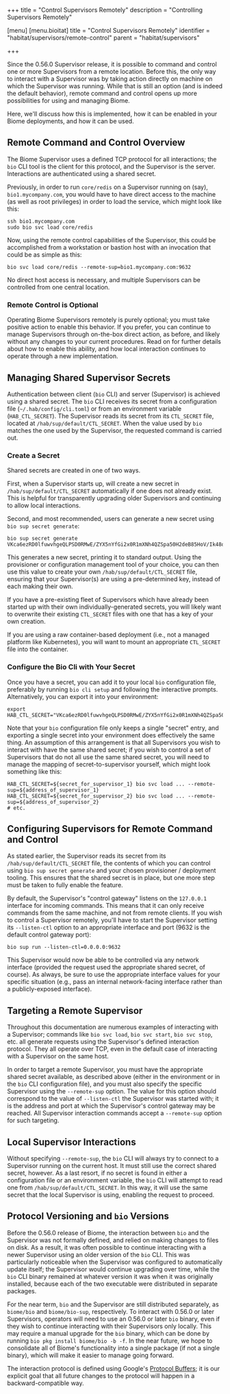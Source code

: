 +++
title = "Control Supervisors Remotely"
description = "Controlling Supervisors Remotely"

[menu]
  [menu.bioitat]
    title = "Control Supervisors Remotely"
    identifier = "habitat/supervisors/remote-control"
    parent = "habitat/supervisors"

+++

Since the 0.56.0 Supervisor release, it is possible to command and control one or more Supervisors from a remote location. Before this, the only way to interact with a Supervisor was by taking action directly on machine on which the Supervisor was running. While that is still an option (and is indeed the default behavior), remote command and control opens up more possibilities for using and managing Biome.

Here, we'll discuss how this is implemented, how it can be enabled in your Biome deployments, and how it can be used.

## Remote Command and Control Overview

The Biome Supervisor uses a defined TCP protocol for all interactions; the `bio` CLI tool is the client for this protocol, and the Supervisor is the server. Interactions are authenticated using a shared secret.

Previously, in order to run `core/redis` on a Supervisor running on (say), `bio1.mycompany.com`, you would have to have direct access to the machine (as well as root privileges) in order to load the service, which might look like this:

```
ssh bio1.mycompany.com
sudo bio svc load core/redis
```

Now, using the remote control capabilities of the Supervisor, this could be accomplished from a workstation or bastion host with an invocation that could be as simple as this:

```
bio svc load core/redis --remote-sup=bio1.mycompany.com:9632
```

No direct host access is necessary, and multiple Supervisors can be controlled from one central location.

### Remote Control is Optional

Operating Biome Supervisors remotely is purely optional; you must take positive action to enable this behavior. If you prefer, you can continue to manage Supervisors through on-the-box direct action, as before, and likely without any changes to your current procedures. Read on for further details about how to enable this ability, and how local interaction continues to operate through a new implementation.

## Managing Shared Supervisor Secrets

Authentication between client (`bio` CLI) and server (Supervisor) is achieved using a shared secret. The `bio` CLI receives its secret from a configuration file (`~/.hab/config/cli.toml`) or from an environment variable (`HAB_CTL_SECRET`). The Supervisor reads its secret from its `CTL_SECRET` file, located at `/hab/sup/default/CTL_SECRET`. When the value used by `bio` matches the one used by the Supervisor, the requested command is carried out.

### Create a Secret

Shared secrets are created in one of two ways.

First, when a Supervisor starts up, will create a new secret in `/hab/sup/default/CTL_SECRET` automatically if one does not already exist. This is helpful for transparently upgrading older Supervisors and continuing to allow local interactions.

Second, and most recommended, users can generate a new secret using `bio sup secret generate`:

```
bio sup secret generate
VKca6ezRD0lfuwvhgeQLPSD0RMwE/ZYX5nYfGi2x0R1mXNh4QZSpa50H2deB85HoV/Ik48orF4p0/7MuVNPwNA==
```

This generates a new secret, printing it to standard output. Using the provisioner or configuration management tool of your choice, you can then use this value to create your own `/hab/sup/default/CTL_SECRET` file, ensuring that your Supervisor(s) are using a pre-determined key, instead of each making their own.

If you have a pre-existing fleet of Supervisors which have already been started up with their own individually-generated secrets, you will likely want to overwrite their existing `CTL_SECRET` files with one that has a key of your own creation.

If you are using a raw container-based deployment (i.e., not a managed platform like Kubernetes), you will want to mount an appropriate `CTL_SECRET` file into the container.

### Configure the Bio Cli with Your Secret

Once you have a secret, you can add it to your local `bio` configuration file, preferably by running `bio cli setup` and following the interactive prompts. Alternatively, you can export it into your environment:

```
export HAB_CTL_SECRET="VKca6ezRD0lfuwvhgeQLPSD0RMwE/ZYX5nYfGi2x0R1mXNh4QZSpa50H2deB85HoV/Ik48orF4p0/7MuVNPwNA=="
```

Note that your `bio` configuration file only keeps a single "secret" entry, and exporting a single secret into your environment does effectively the same thing. An assumption of this arrangement is that all Supervisors you wish to interact with have the same shared secret; if you wish to control a set of Supervisors that do not all use the same shared secret, you will need to manage the mapping of secret-to-supervisor yourself, which might look something like this:

```
HAB_CTL_SECRET=${secret_for_supervisor_1} bio svc load ... --remote-sup=${address_of_supervisor_1}
HAB_CTL_SECRET=${secret_for_supervisor_2} bio svc load ... --remote-sup=${address_of_supervisor_2}
# etc.
```

## Configuring Supervisors for Remote Command and Control

As stated earlier, the Supervisor reads its secret from its `/hab/sup/default/CTL_SECRET` file, the contents of which you can control using `bio sup secret generate` and your chosen provisioner / deployment tooling. This ensures that the shared secret is in place, but one more step must be taken to fully enable the feature.

By default, the Supervisor's "control gateway" listens on the `127.0.0.1` interface for incoming commands. This means that it can only receive commands from the same machine, and not from remote clients. If you wish to control a Supervisor remotely, you'll have to start the Supervisor setting its `--listen-ctl` option to an appropriate interface and port (9632 is the default control gateway port):

```
bio sup run --listen-ctl=0.0.0.0:9632
```

This Supervisor would now be able to be controlled via any network interface (provided the request used the appropriate shared secret, of course). As always, be sure to use the appropriate interface values for your specific situation (e.g., pass an internal network-facing interface rather than a publicly-exposed interface).

## Targeting a Remote Supervisor

Throughout this documentation are numerous examples of interacting with a Supervisor; commands like `bio svc load`, `bio svc start`, `bio svc stop`, etc. all generate requests using the Supervisor's defined interaction protocol. They all operate over TCP, even in the default case of interacting with a Supervisor on the same host.

In order to target a remote Supervisor, you must have the appropriate shared secret available, as described above (either in the environment or in the `bio` CLI configuration file), and you must also specify the specific Supervisor using the `--remote-sup` option. The value for this option should correspond to the value of `--listen-ctl` the Supervisor was started with; it is the address and port at which the Supervisor's control gateway may be reached. All Supervisor interaction commands accept a `--remote-sup` option for such targeting.

## Local Supervisor Interactions

Without specifying `--remote-sup`, the `bio` CLI will always try to connect to a Supervisor running on the current host. It must still use the correct shared secret, however. As a last resort, if no secret is found in either a configuration file or an environment variable, the `bio` CLI will attempt to read one from `/hab/sup/default/CTL_SECRET`. In this way, it will use the same secret that the local Supervisor is using, enabling the request to proceed.

## Protocol Versioning and `bio` Versions

Before the 0.56.0 release of Biome, the interaction between `bio` and the Supervisor was not formally defined, and relied on making changes to files on disk. As a result, it was often possible to continue interacting with a newer Supervisor using an older version of the `bio` CLI. This was particularly noticeable when the Supervisor was configured to automatically update itself; the Supervisor would continue upgrading over time, while the `bio` CLI binary remained at whatever version it was when it was originally installed, because each of the two executable were distributed in separate packages.

For the near term, `bio` and the Supervisor are still distributed separately, as `biome/bio` and `biome/bio-sup`, respectively. To interact with 0.56.0 or later Supervisors, operators will need to use an 0.56.0 or later `bio` binary, even if they wish to continue interacting with their Supervisors only locally. This may require a manual upgrade for the `bio` binary, which can be done by running `bio pkg install biome/bio -b -f`. In the near future, we hope to consolidate all of Biome's functionality into a single package (if not a single binary), which will make it easier to manage going forward.

The interaction protocol is defined using Google's [Protocol Buffers](https://developers.google.com/protocol-buffers/); it is our explicit goal that all future changes to the protocol will happen in a backward-compatible way.
